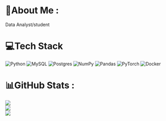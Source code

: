 # 💫About Me :
Data Analyst/student

# 💻Tech Stack
![Python](https://img.shields.io/badge/python-3670A0?style=for-the-badge&logo=python&logoColor=ffdd54) ![MySQL](https://img.shields.io/badge/mysql-%2300f.svg?style=for-the-badge&logo=mysql&logoColor=white) ![Postgres](https://img.shields.io/badge/postgres-%23316192.svg?style=for-the-badge&logo=postgresql&logoColor=white) ![NumPy](https://img.shields.io/badge/numpy-%23013243.svg?style=for-the-badge&logo=numpy&logoColor=white) ![Pandas](https://img.shields.io/badge/pandas-%23150458.svg?style=for-the-badge&logo=pandas&logoColor=white) ![PyTorch](https://img.shields.io/badge/PyTorch-%23EE4C2C.svg?style=for-the-badge&logo=PyTorch&logoColor=white) ![Docker](https://img.shields.io/badge/docker-%230db7ed.svg?style=for-the-badge&logo=docker&logoColor=white)
# 📊GitHub Stats :
![](https://github-readme-stats.vercel.app/api?username=Verresk&theme=vue&hide_border=false&include_all_commits=false&count_private=false)<br/>
![](https://github-readme-streak-stats.herokuapp.com/?user=Verresk&theme=vue&hide_border=false)<br/>
![](https://github-readme-stats.vercel.app/api/top-langs/?username=Verresk&theme=vue&hide_border=false&include_all_commits=false&count_private=false&layout=compact)
